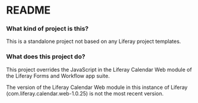 # README #

### What kind of project is this? ###

This is a standalone project not based on any Liferay project templates.

### What does this project do? ###

This project overrides the JavaScript in the Liferay Calendar Web module of the Liferay Forms and Workflow app suite.

The version of the Liferay Calendar Web module in this instance of Liferay (com.liferay.calendar.web-1.0.25) is not the most recent version.
